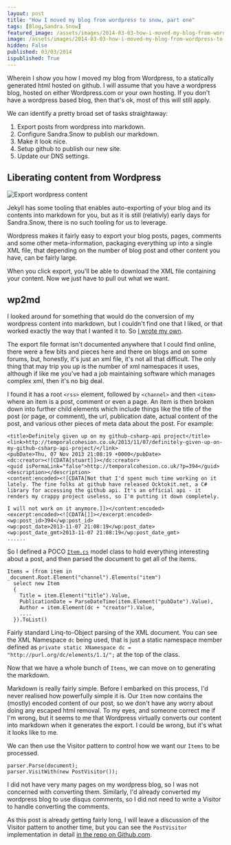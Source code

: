 ```yaml
---
layout: post
title: "How I moved my blog from wordpress to snow, part one"
tags: [Blog,Sandra.Snow]
featured_image: /assets/images/2014-03-03-how-i-moved-my-blog-from-wordpress-to-snow.webp
image: /assets/images/2014-03-03-how-i-moved-my-blog-from-wordpress-to-snow.webp
hidden: False
published: 03/03/2014
ispublished: True
---
```


Wherein I show you how I moved my blog from Wordpress, to a statically generated html hosted on github. I will assume that you have a wordpress blog, hosted on either Wordpress.com or your own hosting. If you don't have a wordpress based blog, then that's ok, most of this will still apply.

We can identify a pretty broad set of tasks straightaway:

1. Export posts from wordpress into markdown.
2. Configure Sandra.Snow to publish our markdown.
3. Make it look nice.
4. Setup github to publish our new site.
5. Update our DNS settings.

## Liberating content from Wordpress
<img src="../../../../../images/wordpress-export.png" alt="Export wordpress content">

Jekyll has some tooling that enables auto-exporting of your blog and its contents into markdown for you, but as it is still (relativly) early days for Sandra.Snow, there is no such tooling for us to leverage.

Wordpress makes it fairly easy to export your blog posts, pages, comments and some other meta-information, packaging everything up into a single XML file, that depending on the number of blog post and other content you have, can be fairly large.

When you click export, you'll be able to download the XML file containing your content. Now we just have to pull out what we want.

## wp2md
I looked around for something that would do the conversion of my wordpress content into markdown, but I couldn't find one that I liked, or that worked exactly the way that I wanted it to. So [I wrote my own](https://github.com/sgrassie/wp2md.net).

The export file format isn't documented anywhere that I could find online, there were a few bits and pieces here and there on blogs and on some forums, but, honestly, it's just an xml file, it's not all that difficult. The only thing that may trip you up is the number of xml namespaces it uses, although if like me you've had a job maintaining software which manages complex xml, then it's no big deal.

I found it has a root ```<rss>``` element, followed by ```<channel>``` and then ```<item>``` where an item is a post, comment or even a page. An item is then broken down into further child elements which include things like the title of the post (or page, or comment), the url, publication date, actual content of the post, and various other pieces of meta data about the post. For example:

    <title>Definitely given up on my github-csharp-api project</title>
    <link>http://temporalcohesion.co.uk/2013/11/07/definitely-given-up-on-my-github-csharp-api-project/</link>
    <pubDate>Thu, 07 Nov 2013 21:08:19 +0000</pubDate>
    <dc:creator><![CDATA[stuart]]></dc:creator>
    <guid isPermaLink="false">http://temporalcohesion.co.uk/?p=394</guid>
    <description></description>
    <content:encoded><![CDATA[Not that I'd spent much time working on it lately. The fine folks at github have released Ocktokit.net, a C# library for accessing the github api. It's an official api - it renders my crappy project useless, so I'm putting it down completely.

    I will not work on it anymore.]]></content:encoded>
    <excerpt:encoded><![CDATA[]]></excerpt:encoded>
    <wp:post_id>394</wp:post_id>
    <wp:post_date>2013-11-07 21:08:19</wp:post_date>
    <wp:post_date_gmt>2013-11-07 21:08:19</wp:post_date_gmt>
    ......

So I defined a POCO [```Item.cs```](https://github.com/sgrassie/wp2md.net/blob/master/wp2md/Item.cs) model class to hold everything interesting about a post, and then parsed the document to get all of the items.

    Items = (from item in _document.Root.Element("channel").Elements("item")
      select new Item
      {
        Title = item.Element("title").Value,
        PublicationDate = ParseDateTime(item.Element("pubDate").Value),
        Author = item.Element(dc + "creator").Value,
        ....
      }).ToList()

Fairly standard Linq-to-Object parsing of the XML document. You can see the XML Namespace ```dc``` being used, that is just a static namespace member defined as ```private static XNamespace dc = "http://purl.org/dc/elements/1.1/";``` at the top of the class.

Now that we have a whole bunch of ```Items```, we can move on to generating the markdown.

Markdown is really fairly simple. Before I embarked on this process, I'd never realised how powerfully simple it is. Our ```Item``` now contains the (mostly) encoded content of our post, so we don't have any worry about doing any escaped html removal. To my eyes, and someone correct me if I'm wrong, but it seems to me that Wordpress virtually converts our content into markdown when it generates the export. I could be wrong, but it's what it looks like to me.

We can then use the Visitor pattern to control how we want our ```Items``` to be processed.

    parser.Parse(document);
    parser.VisitWith(new PostVisitor());

I did not have very many pages on my wordpress blog, so I was not concerned with converting them. Similarly, I'd already converted my wordpress blog to use disqus comments, so I did not need to write a Visitor to handle converting the comments.

As this post is already getting fairly long, I will leave a discussion of the Visitor pattern to another time, but you can see the ```PostVisitor``` implementation in detail [in the repo on Github.com](https://github.com/sgrassie/wp2md.net/blob/master/wp2md/Visitor.cs).
